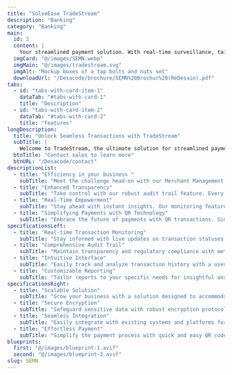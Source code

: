 ```yaml
---
title: "SolveEase TradeStream"
description: "Banking"
category: "Banking"
main:
  id: 3
  content: |
    Your streamlined payment solution. With real-time surveillance, tailored insights, and fortified security, TradeStream simplifies transactions for customers and boosts efficiency for merchants. Experience seamless integration and effortless payments with TradeStream.
  imgCard: "@/images/SEMN.webp"
  imgMain: "@/images/tradestream.svg"
  imgAlt: "Mockup boxes of a tap bolts and nuts set"
  downloadUrl: "/Desacode/brochure/SEMN%20Brochur%20(ReDesain).pdf"
tabs:
  - id: "tabs-with-card-item-1"
    dataTab: "#tabs-with-card-1"
    title: "Description"
  - id: "tabs-with-card-item-2"
    dataTab: "#tabs-with-card-2"
    title: "Features"
longDescription:
  title: "Unlock Seamless Transactions with TradeStream"
  subTitle: |
    Welcome to TradeStream, the ultimate solution for streamlined payment management. Seamlessly integrating cutting-edge technology with user-friendly features, TradeStream is here to revolutionize how you manage your transactions. Explore the key features and benefits below to discover the power of TradeStream.
  btnTitle: "Contact sales to learn more"
  btnURL: "/Desacode/contact"
descriptionList:
  - title: "Efficiency in your business "
    subTitle: "Meet the challenge head-on with our Merchant Management app. In today's fast-paced digital world, meeting payment demands is tough, but fear not. Our solution streamlines your business operations, offering intuitive features to manage inventory, orders, and customers efficiently. Tailored payment options, from traditional POS to cutting-edge SoftPOS and QR-based transactions, simplify complexity and elevate efficiency."
  - title: "Enhanced Transparency"
    subTitle: "Take control with our robust audit trail feature. Every transaction and modification is meticulously logged for peace of mind and compliance. Our user-friendly interface makes tracking and analyzing transaction history effortless, ensuring transparency and accountability are always accessible."
  - title: "Real-Time Empowerment"
    subTitle: "Stay ahead with instant insights. Our monitoring feature keeps you informed and in command, facilitating seamless operations around the clock. With live updates and intuitive interfaces, track performance, identify irregularities, and take proactive measures effortlessly. Experience the transformative power of real-time monitoring for smarter, faster decisions."
  - title: "Simplifying Payments with QR Technology"
    subTitle: "Embrace the future of payments with QR transactions. Simply scan, pay, and go – it's that easy. Enjoy the convenience and security of QR technology for effortless transactions, whether in-store or on the move. Bid farewell to cash and cards, and welcome the simplicity of QR transactions."
specificationsLeft:
  - title: "Real-time Transaction Monitoring"
    subTitle: "Stay informed with live updates on transaction statuses for seamless operations."
  - title: "Comprehensive Audit Trail"
    subTitle: "Maintain transparency and regulatory compliance with meticulous recording of every transaction and change."
  - title: "Intuitive Interface"
    subTitle: "Easily track and analyze transaction history with a user-friendly interface."
  - title: "Customizable Reporting"
    subTitle: "Tailor reports to your specific needs for insightful analysis and decision-making."
specificationsRight:
  - title: "Scalable Solution"
    subTitle: "Grow your business with a solution designed to accommodate increasing transaction volumes effortlessly."
  - title: "Secure Encryption"
    subTitle: "Safeguard sensitive data with robust encryption protocols for peace of mind."
  - title: "Seamless Integration"
    subTitle: "Easily integrate with existing systems and platforms for enhanced efficiency and productivity."
  - title: "Effortless Payment"
    subTitle: "Simplify the payment process with quick and easy QR code scanning, eliminating the need for physical cash or cards."
blueprints:
  first: "@/images/blueprint-1.avif"
  second: "@/images/blueprint-2.avif"
slug: SEMN    
---
```


